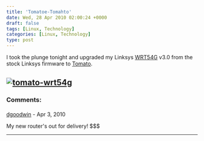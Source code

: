 ```yaml
---
title: 'Tomatoe-Tomahto'
date: Wed, 28 Apr 2010 02:00:24 +0000
draft: false
tags: [Linux, Technology]
categories: [Linux, Technology]
type: post
---
```


I took the plunge tonight and upgraded my Linksys [WRT54G](http://en.wikipedia.org/wiki/Linksys_WRT54G_series) v3.0 from the stock Linksys firmware to [Tomato](http://www.polarcloud.com/tomato).

[![](/img/2010/04/tomato-wrt54g.png "tomato-wrt54g")](/img/2010/04/tomato-wrt54g.png)
---
### Comments:
####
[dgoodwin]( "herkel@fnordia.org") - <time datetime="2010-04-28 09:28:54">Apr 3, 2010</time>

My new router's out for delivery! $$$
<hr />
